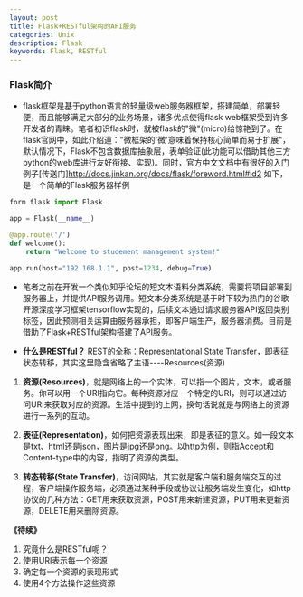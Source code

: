 ```yaml
---
layout: post
title: Flask+RESTful架构的API服务
categories: Unix
description: Flask
keywords: Flask, RESTful
---
```


### **Flask简介**
- flask框架是基于python语言的轻量级web服务器框架，搭建简单，部署轻便，而且能够满足大部分的业务场景，诸多优点使得flask web框架受到许多开发者的青睐。笔者初识flask时，就被flask的"微"(micro)给惊艳到了。在flask官网中，如此介绍道："微框架的'微'意味着保持核心简单而易于扩展"，默认情况下，Flask不包含数据库抽象层，表单验证(此功能可以借助其他三方python的web库进行友好衔接、实现)。同时，官方中文文档中有很好的入门例子[传送门]<http://docs.jinkan.org/docs/flask/foreword.html#id2> 如下，是一个简单的Flask服务器样例
```python
form flask import Flask

app = Flask(__name__)

@app.route('/')
def welcome():
    return "Welcome to studement management system!"

app.run(host="192.168.1.1", post=1234, debug=True)
```

- 笔者之前在开发一个类似知乎论坛的短文本语料分类系统，需要将项目部署到服务器上，并提供API服务调用。短文本分类系统是基于时下较为热门的谷歌开源深度学习框架tensorflow实现的，后续文本通过请求服务器API返回类别标签，因此预测相关运算由服务器承担，即客户端生产，服务器消费。目前是借助了Flask+RESTful架构搭建了API服务。

- **什么是RESTful？** REST的全称：Representational State Transfer，即表征状态转移，其实这里隐含省略了主语----Resources(资源)

1. **资源(Resources)**，就是网络上的一个实体，可以指一个图片，文本，或者服务。你可以用一个URI指向它。每种资源对应一个特定的URI，则可以通过访问URI来获取对应的资源。生活中提到的上网，换句话说就是与网络上的资源进行一系列的互动。

2. **表征(Representation)**，如何把资源表现出来，即是表征的意义。如一段文本是txt、html还是json，图片是jpg还是png。以http为例，则指Accept和Content-type中的内容，指明了资源的类型。

3. **转态转移(State Transfer)**，访问网站，其实就是客户端和服务端交互的过程，客户端操作服务端，必须通过某种手段或协议让服务端发生变化，如http协议的几种方法：GET用来获取资源，POST用来新建资源，PUT用来更新资源，DELETE用来删除资源。

**《待续》**
1. 究竟什么是RESTful呢？
2. 使用URI表示每一个资源
3. 确定每一个资源的表现形式
4. 使用4个方法操作这些资源
